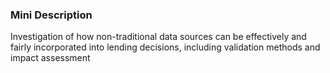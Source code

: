 ### Mini Description

Investigation of how non-traditional data sources can be effectively and fairly incorporated into lending decisions, including validation methods and impact assessment
